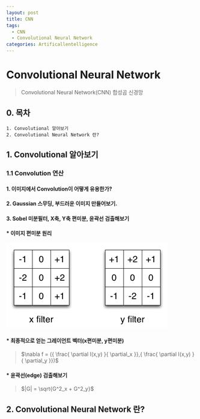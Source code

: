 ```yaml
---
layout: post
title: CNN
tags: 
  - CNN
  - Convolutional Neural Network
categories: Artificallentelligence
---
```

# Convolutional Neural Network
> Convolutional Neural Network(CNN) 합성곱 신경망

## 0. 목차
~~~
1. Convolutional 알아보기
2. Convolutional Neural Network 란?

~~~
## 1. Convolutional 알아보기

### 1.1 Convolution 연산
#### 1. 이미지에서 Convolution이 어떻게 유용한가?
#### 2. Gaussian 스무딩, 부드러운 이미지 만들어보기.
#### 3. Sobel 미분필터, X축, Y축 편미분, 윤곽선 검출해보기
#### * 이미지 편미분 원리
![이미지 편미분](https://raw.githubusercontent.com/hyeon313/hyeon313.github.io/master/_images/ArtificialIntelligence/Convolution.png)

#### * 최종적으로 얻는 그레이언트 벡터(x편미분, y편미분)
> $\nabla f = ({ \frac{ \partial I(x,y) }{ \partial_x }},{ \frac{ \partial I(x,y) }{ \partial_y }})$

#### * 윤곽선(edge) 검출해보기
> $|G| = \sqrt{G^2_x + G^2_y}$

## 2. Convolutional Neural Network 란?
